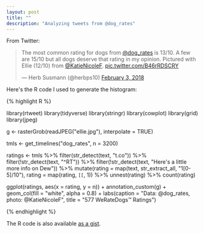 ```yaml
---
layout: post
title: ""
description: "Analyzing tweets from @dog_rates"
---
```


From Twitter:

<blockquote class="twitter-tweet" data-lang="en"><p lang="en" dir="ltr">The most common rating for dogs from <a href="https://twitter.com/dog_rates?ref_src=twsrc%5Etfw">@dog_rates</a> is 13/10. A few are 15/10 but all dogs deserve that rating in my opinion. Pictured with Ellie (12/10) from <a href="https://twitter.com/KatieNicoleF?ref_src=twsrc%5Etfw">@KatieNicoleF</a>. <a href="https://t.co/B46rRDSCRY">pic.twitter.com/B46rRDSCRY</a></p>&mdash; Herb Susmann (@herbps10) <a href="https://twitter.com/herbps10/status/959923100468105219?ref_src=twsrc%5Etfw">February 3, 2018</a></blockquote>
<script async src="https://platform.twitter.com/widgets.js" charset="utf-8"></script>

Here's the R code I used to generate the histogram:

{% highlight R %}

library(rtweet)
library(tidyverse)
library(stringr)
library(cowplot)
library(grid)
library(jpeg)

g <- rasterGrob(readJPEG("ellie.jpg"), interpolate = TRUE)

tmls <- get_timelines("dog_rates", n = 3200)

ratings <- tmls %>%
  filter(str_detect(text, "t.co")) %>%
  filter(!str_detect(text, "^RT")) %>%
  filter(!str_detect(text, "Here's a little more info on Dew")) %>%
  mutate(rating = map(text, str_extract_all, "1[0-5]/10"),
         rating = map(rating, `[[`, 1)) %>%
  unnest(rating) %>%
  count(rating)

ggplot(ratings, aes(x = rating, y = n)) +
  annotation_custom(g) +
  geom_col(fill = "white", alpha = 0.8) +
  labs(caption = "Data: @dog_rates, photo: @KatieNicoleF",
       title = "577 WeRateDogs™ Ratings")


{% endhighlight %}

The R code is also available [as a gist](https://gist.github.com/herbps10/0d3396b27d4de5a843694737efc98e8a).
